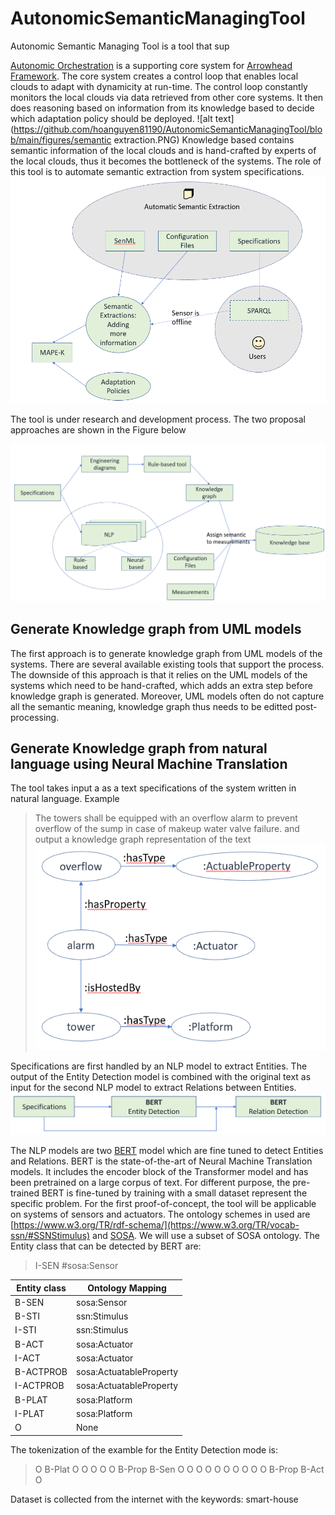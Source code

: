 # AutonomicSemanticManagingTool

Autonomic Semantic Managing Tool is a tool that sup

[Autonomic Orchestration](https://github.com/anlam/AutonomicOrchestration/tree/java-spring-version) is a supporting core system for [Arrowhead Framework](https://github.com/eclipse-arrowhead/core-java-spring). The core system creates a control loop that enables local clouds to adapt with dynamicity at run-time. The control loop constantly monitors the local clouds via data retrieved from other core systems. It then does reasoning based on information from its knowledge based to decide which adaptation policy should be deployed. 
![alt text](https://github.com/hoanguyen81190/AutonomicSemanticManagingTool/blob/main/figures/semantic extraction.PNG)
Knowledge based contains semantic information of the local clouds and is hand-crafted by experts of the local clouds, thus it becomes the bottleneck of the systems. The role of this tool is to automate semantic extraction from system specifications.
![alt text](https://github.com/hoanguyen81190/AutonomicSemanticManagingTool/blob/main/figures/overal.PNG)

The tool is under research and development process. The two proposal approaches are shown in the Figure below

![alt text](https://github.com/hoanguyen81190/AutonomicSemanticManagingTool/blob/main/figures/approaches.PNG)

## Generate Knowledge graph from UML models
The first approach is to generate knowledge graph from UML models of the systems. There are several available existing tools that support the process. The downside of this approach is that it relies on the UML models of the systems which need to be hand-crafted, which adds an extra step before knowledge graph is generated. Moreover, UML models often do not capture all the semantic meaning, knowledge graph thus needs to be editted post-processing. 

## Generate Knowledge graph from natural language using Neural Machine Translation
The tool takes input a as a text specifications of the system written in natural language. Example 
> The towers shall be equipped with an overflow alarm to prevent overflow of the sump in case of makeup water valve failure.
and output a knowledge graph representation of the text
![alt text](https://github.com/hoanguyen81190/AutonomicSemanticManagingTool/blob/main/figures/example_knowledge_graph.PNG)

Specifications are first handled by an NLP model to extract Entities. The output of the Entity Detection model is combined with the original text as input for the second NLP model to extract Relations between Entities. 
![alt text](https://github.com/hoanguyen81190/AutonomicSemanticManagingTool/blob/main/figures/pipeline.PNG)

The NLP models are two [BERT](https://arxiv.org/abs/1810.04805) model which are fine tuned to detect Entities and Relations. BERT is the state-of-the-art of Neural Machine Translation models. It includes the encoder block of the Transformer model and has been pretrained on a large corpus of text. For different purpose, the pre-trained BERT is fine-tuned by training with a small dataset represent the specific problem. 
For the first proof-of-concept, the tool will be applicable on systems of sensors and actuators. The ontology schemes in used are [https://www.w3.org/TR/rdf-schema/](https://www.w3.org/TR/vocab-ssn/#SSNStimulus) and [SOSA](https://www.w3.org/TR/vocab-ssn/#SSNStimulus). We will use a subset of SOSA ontology. The Entity class that can be detected by BERT are:
> 
> I-SEN #sosa:Sensor
> 
| Entity class      | Ontology Mapping |
| ----------- | ----------- |
| B-SEN |sosa:Sensor      |
| B-STI |ssn:Stimulus |
| I-STI |ssn:Stimulus |
| B-ACT |sosa:Actuator |
| I-ACT |sosa:Actuator |
| B-ACTPROB |sosa:ActuatableProperty |
| I-ACTPROB |sosa:ActuatableProperty |
| B-PLAT |sosa:Platform |
| I-PLAT |sosa:Platform |
| O        | None |
The tokenization of the examble for the Entity Detection mode is:
> O B-Plat  O O O O O B-Prop B-Sen O O O O O O O O O O B-Prop B-Act O

Dataset is collected from the internet with the keywords: smart-house
